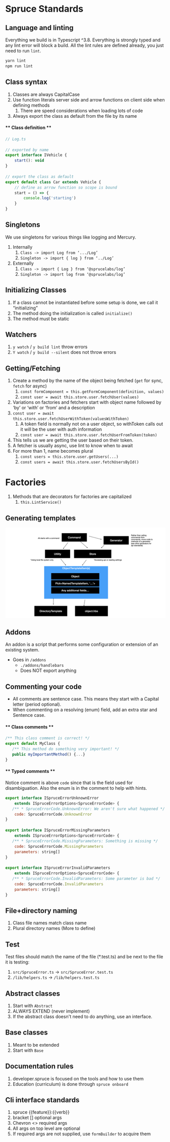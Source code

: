 # Spruce Standards

<!-- panels:start -->
<!-- div:title-panel -->
## Language and linting

<!-- div:left-panel -->
Everything we build is in Typescript ^3.8. Everything is strongly typed and any lint error will block a build. All the lint rules are defined already, you just need to run `lint`.
<!-- div:right-panel -->
```bash
yarn lint
npm run lint
```
<!-- panels:end -->

<!-- panels:start -->
<!-- div:title-panel -->
## Class syntax

<!-- div:left-panel -->
1. Classes are always CapitalCase
2. Use function literals server side and arrow functions on client side when defining methods
   1. There are speed considerations when loading lots of code
3.  Always export the class as default from the file by its name


<!-- div:right-panel -->
<!-- tabs:start -->

#### ** Class definition **
```js
// Log.ts

// exported by name
export interface IVehicle {
    start(): void
}

// export the class as default
export default class Car extends Vehicle {
    // define as arrow function so scope is bound
    start = () => {
        console.log('starting')
    }
}
```

<!-- tabs:end -->

<!-- panels:end -->
## Singletons

We use singletons for various things like logging and Mercury.

1. Internally
   1. `Class -> import Log from ‘.../Log’`
   2. `Singleton -> import { log } from ‘../Log’`
2. Externally
   1. `Class -> import { Log } from ‘@sprucelabs/log’`
   2. `Singleton -> import log from ‘@sprucelabs/log’`

## Initializing Classes

1. If a class cannot be instantiated before some setup is done, we call it “initializing”
2. The method doing the initialization is called `initialize()`
3. The method must be static

## Watchers

1. `y watch` / `y build lint` throw errors
2. `Y watch` / `y build --silent` does not throw errors


## Getting/Fetching

1. Create a method by the name of the object being fetched (`get` for sync, `fetch` for async)
   1. `const formComponent = this.getFormComponent(definition, values)`
   2. `const user = await this.store.user.fetchUser(values)`
2. Variations on factories and fetchers start with object name followed by ‘by’ or ‘with’ or ‘from’ and a description
3. `const user = await this.store.user.fetchUserWithToken(valuesWithToken)`
   1. A token field is normally not on a user object, so withToken calls out it will be the user with auth information
   2. `const user = await this.store.user.fetchUserFromToken(token)`
4. This tells us we are getting the user based on their token.
5. A fetcher is usually async, use lint to know when to await
6. For more than 1, name becomes plural
   1. `const users = this.store.user.getUsers(...)`
   2. `const users = await this.store.user.fetchUsersById()`

# Factories

1. Methods that are decorators for factories are capitalized
   1. `this.LintService()`


## Generating templates

![Generating templates](../_images/template-generation.jpeg?raw=true "Generating templates")

## **Addons**

An addon is a script that performs some configuration or extension of an existing system.

* Goes in `/addons`
  * `./addons/handlebars`
  * Does NOT export anything

<!-- panels:start -->
<!-- div:title-panel -->
## **Commenting your code**
<!-- div:left-panel -->
* All comments are sentence case. This means they start with a Capital letter (period optional).
* When commenting on a resolving (enum) field, add an extra star and Sentence case.
<!-- div:right-panel -->
<!-- tabs:start -->
#### ** Class comments **
```js 
/** This class comment is correct! */
export default MyClass {
   /** This method do something very important! */
   public myImportantMethod() {...}
}
```
#### ** Typed comments **
Notice comment is above `code` since that is the field used for disambiguation. Also the enum is in the comment to help with hints.
```js
export interface ISpruceErrorUnknownError
	extends ISpruceErrorOptions<SpruceErrorCode> {
   /** * SpruceErrorCode.UnknownError: We aren't sure what happened */
	code: SpruceErrorCode.UnknownError
}

export interface ISpruceErrorMissingParameters
	extends ISpruceErrorOptions<SpruceErrorCode> {
   /** * SpruceErrorCode.MissingParameters: Something is missing */
	code: SpruceErrorCode.MissingParameters
	parameters: string[]
}

export interface ISpruceErrorInvalidParameters
	extends ISpruceErrorOptions<SpruceErrorCode> {
   /** * SpruceErrorCode.InvalidParameters: Some parameter is bad */
	code: SpruceErrorCode.InvalidParameters
	parameters: string[]
}


```

<!-- tabs:end -->
<!-- panels:end -->


## File+directory naming
1. Class file names match class name
2. Plural directory names (More to define)

## Test
Test files should match the name of the file (*.test.ts) and be next to the file it is testing:

1. `src/SpruceError.ts` -> `src/SpruceError.test.ts`
2. `/lib/helpers.ts` -> `/lib/helpers.test.ts`


## Abstract classes

1. Start with `Abstract`
2. ALWAYS EXTEND (never implement)
3. If the abstract class doesn't need to do anything, use an interface.

## Base classes

1. Meant to be extended
2. Start with `Base`

## Documentation rules

1. developer.spruce is focused on the tools and how to use them
2. Education (curriculum) is done through `spruce onboard`


## Cli interface standards

1. spruce {{feature}}:{{verb}}
2. bracket [] optional args
3. Chevron <> required args
4. All args on top level are optional
5. If required args are not supplied, use `formBuilder` to acquire them

